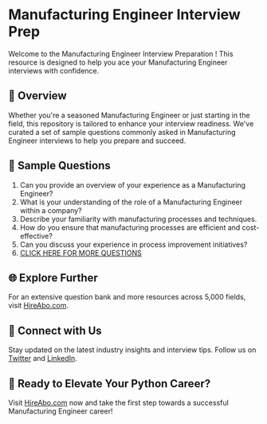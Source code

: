 # Manufacturing Engineer Interview Prep

Welcome to the Manufacturing Engineer Interview Preparation ! This resource is designed to help you ace your Manufacturing Engineer interviews with confidence.

## 🚀 Overview

Whether you're a seasoned Manufacturing Engineer or just starting in the field, this repository is tailored to enhance your interview readiness. We've curated a set of sample questions commonly asked in Manufacturing Engineer interviews to help you prepare and succeed.

## 📝 Sample Questions

1. Can you provide an overview of your experience as a Manufacturing Engineer?
2. What is your understanding of the role of a Manufacturing Engineer within a company?
3. Describe your familiarity with manufacturing processes and techniques.
4. How do you ensure that manufacturing processes are efficient and cost-effective?
5. Can you discuss your experience in process improvement initiatives?
6. [CLICK HERE FOR MORE QUESTIONS](https://hireabo.com/job/3_1_3/Manufacturing%20Engineer)

## 🌐 Explore Further

For an extensive question bank and more resources across 5,000 fields, visit [HireAbo.com](https://www.hireabo.com).

## 📱 Connect with Us

Stay updated on the latest industry insights and interview tips. Follow us on [Twitter](https://twitter.com/hireabo) and [LinkedIn](https://www.linkedin.com/in/hire-abo-3609972a8/).

## 🚀 Ready to Elevate Your Python Career?

Visit [HireAbo.com](https://www.hireabo.com) now and take the first step towards a successful Manufacturing Engineer career!